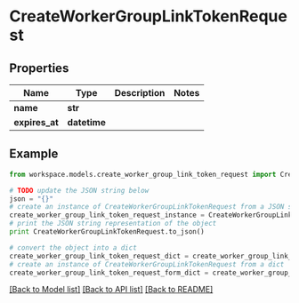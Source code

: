 # CreateWorkerGroupLinkTokenRequest


## Properties
Name | Type | Description | Notes
------------ | ------------- | ------------- | -------------
**name** | **str** |  | 
**expires_at** | **datetime** |  | 

## Example

```python
from workspace.models.create_worker_group_link_token_request import CreateWorkerGroupLinkTokenRequest

# TODO update the JSON string below
json = "{}"
# create an instance of CreateWorkerGroupLinkTokenRequest from a JSON string
create_worker_group_link_token_request_instance = CreateWorkerGroupLinkTokenRequest.from_json(json)
# print the JSON string representation of the object
print CreateWorkerGroupLinkTokenRequest.to_json()

# convert the object into a dict
create_worker_group_link_token_request_dict = create_worker_group_link_token_request_instance.to_dict()
# create an instance of CreateWorkerGroupLinkTokenRequest from a dict
create_worker_group_link_token_request_form_dict = create_worker_group_link_token_request.from_dict(create_worker_group_link_token_request_dict)
```
[[Back to Model list]](../README.md#documentation-for-models) [[Back to API list]](../README.md#documentation-for-api-endpoints) [[Back to README]](../README.md)


